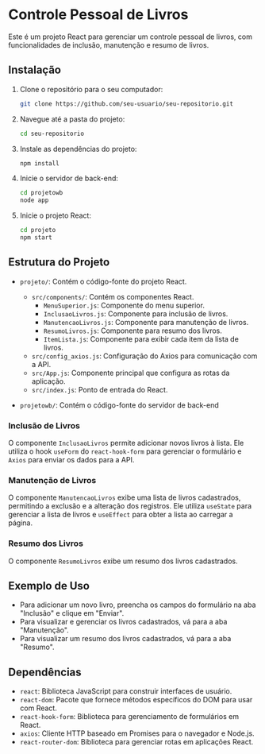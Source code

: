# Controle Pessoal de Livros

Este é um projeto React para gerenciar um controle pessoal de livros, com funcionalidades de inclusão, manutenção e resumo de livros. 

## Instalação

1. Clone o repositório para o seu computador:
    ```sh
    git clone https://github.com/seu-usuario/seu-repositorio.git
    ```

2. Navegue até a pasta do projeto:
    ```sh
    cd seu-repositorio
    ```

3. Instale as dependências do projeto:
    ```sh
    npm install
    ```

4. Inicie o servidor de back-end:
    ```sh
    cd projetowb
    node app
    ```

5. Inicie o projeto React:
    ```sh
    cd projeto
    npm start
    ```

## Estrutura do Projeto

- `projeto/`: Contém o código-fonte do projeto React.
    - `src/components/`: Contém os componentes React.
        - `MenuSuperior.js`: Componente do menu superior.
        - `InclusaoLivros.js`: Componente para inclusão de livros.
        - `ManutencaoLivros.js`: Componente para manutenção de livros.
        - `ResumoLivros.js`: Componente para resumo dos livros.
        - `ItemLista.js`: Componente para exibir cada item da lista de livros.
    - `src/config_axios.js`: Configuração do Axios para comunicação com a API.
    - `src/App.js`: Componente principal que configura as rotas da aplicação.
    - `src/index.js`: Ponto de entrada do React.

- `projetowb/`: Contém o código-fonte do servidor de back-end 


### Inclusão de Livros

O componente `InclusaoLivros` permite adicionar novos livros à lista. Ele utiliza o hook `useForm` do `react-hook-form` para gerenciar o formulário e `Axios` para enviar os dados para a API.

### Manutenção de Livros

O componente `ManutencaoLivros` exibe uma lista de livros cadastrados, permitindo a exclusão e a alteração dos registros. Ele utiliza `useState` para gerenciar a lista de livros e `useEffect` para obter a lista ao carregar a página.

### Resumo dos Livros

O componente `ResumoLivros` exibe um resumo dos livros cadastrados.

## Exemplo de Uso

- Para adicionar um novo livro, preencha os campos do formulário na aba "Inclusão" e clique em "Enviar".
- Para visualizar e gerenciar os livros cadastrados, vá para a aba "Manutenção".
- Para visualizar um resumo dos livros cadastrados, vá para a aba "Resumo".

## Dependências

- `react`: Biblioteca JavaScript para construir interfaces de usuário.
- `react-dom`: Pacote que fornece métodos específicos do DOM para usar com React.
- `react-hook-form`: Biblioteca para gerenciamento de formulários em React.
- `axios`: Cliente HTTP baseado em Promises para o navegador e Node.js.
- `react-router-dom`: Biblioteca para gerenciar rotas em aplicações React.



